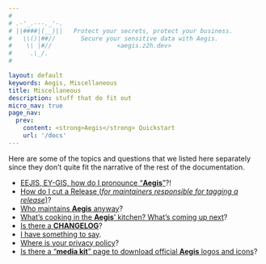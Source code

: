 ```yaml
---
#
# .-'_.---._'-.
# ||####|(__)||   Protect your secrets, protect your business.
#   \\()|##//       Secure your sensitive data with Aegis.
#    \\ |#//                  <aegis.z2h.dev>
#     .\_/.
#

layout: default
keywords: Aegis, Miscellaneous
title: Miscellaneous
description: stuff that do fit out
micro_nav: true
page_nav:
  prev:
    content: <strong>Aegis</strong> Quickstart
    url: '/docs'
---
```


Here are some of the topics and questions that we listed here separately since 
they don’t quite fit the narrative of the rest of the documentation.

* [EEJIS, EY-GIS, how do I pronounce “**Aegis**”](/pronunciation)?!
* [How do I cut a Release (*for maintainers responsible for tagging a release*)](/release)?
* [Who maintains **Aegis** anyway](/maintainers)?
* [What’s cooking in the **Aegis**’ kitchen? What’s coming up next](/timeline)?
* [Is there a **CHANGELOG**](/changelog)?
* [I have something to say](/contact).
* [Where is your privacy policy](/privacy)?
* [Is there a “**media kit**” page to download official **Aegis** logos and icons](/media)?